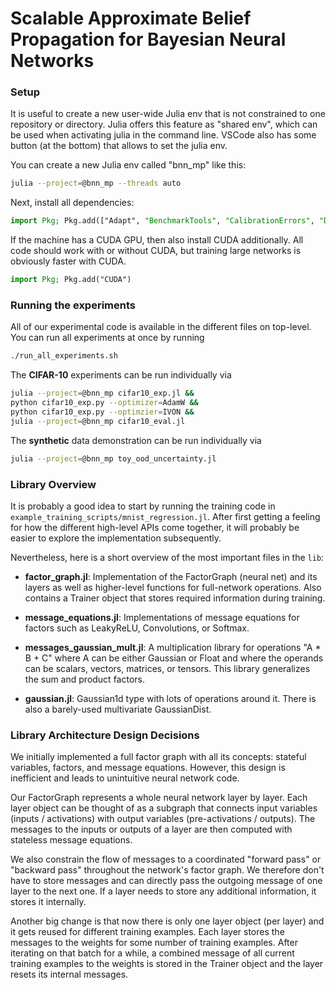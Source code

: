 # Scalable Approximate Belief Propagation for Bayesian Neural Networks

### Setup
It is useful to create a new user-wide Julia env that is not constrained to one repository or directory. Julia offers this feature as "shared env", which can be used when activating julia in the command line. VSCode also has some button (at the bottom) that allows to set the julia env.


You can create a new Julia env called "bnn_mp" like this:
``` bash
julia --project=@bnn_mp --threads auto
```

Next, install all dependencies:
``` Julia
import Pkg; Pkg.add(["Adapt", "BenchmarkTools", "CalibrationErrors", "Distributions", "GraphRecipes", "Graphs", "HDF5", "Integrals", "InvertedIndices", "IrrationalConstants", "KernelAbstractions", "MLDatasets", "NNlib", "Plots", "Polyester", "ProgressBars", "QuadGK", "SpecialFunctions", "StatsBase", "Tullio"])
```

If the machine has a CUDA GPU, then also install CUDA additionally. All code should work with or without CUDA, but training large networks is obviously faster with CUDA.
``` Julia
import Pkg; Pkg.add("CUDA")
```


### Running the experiments

All of our experimental code is available in the different files on top-level.
You can run all experiments at once by running 
``` bash
./run_all_experiments.sh
```
The **CIFAR-10** experiments can be run individually via
``` bash
julia --project=@bnn_mp cifar10_exp.jl &&
python cifar10_exp.py --optimizer=AdamW &&
python cifar10_exp.py --optimzier=IVON &&
julia --project=@bnn_mp cifar10_eval.jl
```
The **synthetic** data demonstration can be run individually via
``` bash
julia --project=@bnn_mp toy_ood_uncertainty.jl
```

### Library Overview

It is probably a good idea to start by running the training code in `example_training_scripts/mnist_regression.jl`. 
After first getting a feeling for how the different high-level APIs come together, it will probably be easier to explore the implementation subsequently.

Nevertheless, here is a short overview of the most important files in the `lib`:

* **factor_graph.jl**: Implementation of the FactorGraph (neural net) and its layers as well as higher-level functions for full-network operations. Also contains a Trainer object that stores required information during training.

* **message_equations.jl**: Implementations of message equations for factors such as LeakyReLU, Convolutions, or Softmax.

* **messages_gaussian_mult.jl**: A multiplication library for operations "A * B + C" where A can be either Gaussian or Float and where the operands can be scalars, vectors, matrices, or tensors. This library generalizes the sum and product factors.

* **gaussian.jl**: Gaussian1d type with lots of operations around it. There is also a barely-used multivariate GaussianDist.

### Library Architecture Design Decisions
We initially implemented a full factor graph with all its concepts: stateful variables, factors, and message equations. However, this design is inefficient and leads to unintuitive neural network code.

Our FactorGraph represents a whole neural network layer by layer. Each layer object can be thought of as a subgraph that connects input variables (inputs / activations) with output variables (pre-activations / outputs). The messages to the inputs or outputs of a layer are then computed with stateless message equations.

We also constrain the flow of messages to a coordinated "forward pass" or "backward pass" throughout the network's factor graph. We therefore don't have to store messages and can directly pass the outgoing message of one layer to the next one. If a layer needs to store any additional information, it stores it internally.

Another big change is that now there is only one layer object (per layer) and it gets reused for different training examples. Each layer stores the messages to the weights for some number of training examples. After iterating on that batch for a while, a combined message of all current training examples to the weights is stored in the Trainer object and the layer resets its internal messages.
